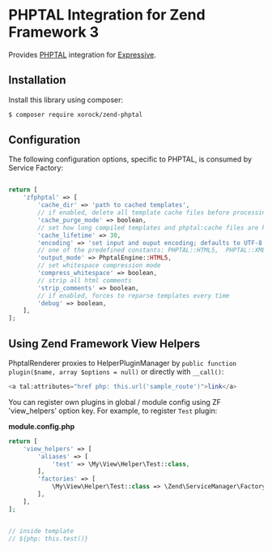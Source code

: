 # PHPTAL Integration for Zend Framework 3

Provides [PHPTAL](http://phptal.org/) integration for
[Expressive](https://github.com/zendframework/zendframework).

## Installation

Install this library using composer:

```bash
$ composer require xorock/zend-phptal
```

## Configuration

The following configuration options, specific to PHPTAL, is consumed by Service Factory:

```php

return [
    'zfphptal' => [
        'cache_dir' => 'path to cached templates',
        // if enabled, delete all template cache files before processing
        'cache_purge_mode' => boolean,
        // set how long compiled templates and phptal:cache files are kept; in days 
        'cache_lifetime' => 30,
        'encoding' => 'set input and ouput encoding; defaults to UTF-8',
        // one of the predefined constants: PHPTAL::HTML5,  PHPTAL::XML, PHPTAL::XHTML
        'output_mode' => PhptalEngine::HTML5,
        // set whitespace compression mode
        'compress_whitespace' => boolean,
        // strip all html comments
        'strip_comments' => boolean,
        // if enabled, forces to reparse templates every time
        'debug' => boolean,
    ],
];
```

## Using Zend Framework View Helpers

PhptalRenderer proxies to HelperPluginManager by 
`public function plugin($name, array $options = null)` or directly with `__call()`:

```php
<a tal:attributes="href php: this.url('sample_route')">link</a>
```

You can register own plugins in global / module config using ZF 'view_helpers' option key.
For example, to register `Test` plugin:

**module.config.php**

```php
return [
    'view_helpers' => [
        'aliases' => [
            'test' => \My\View\Helper\Test::class,
        ],
        'factories' => [
            \My\View\Helper\Test::class => \Zend\ServiceManager\Factory\InvokableFactory::class
        ],
    ],
];


// inside template
// ${php: this.test()}
```
